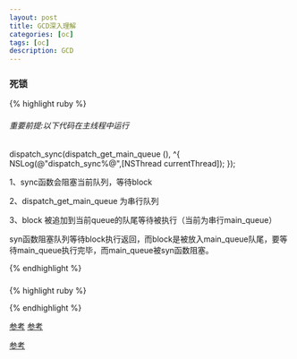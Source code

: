 ```yaml
---
layout: post
title: GCD深入理解
categories: [oc]
tags: [oc]
description: GCD
---
```



<h3>死锁</h3>

{% highlight ruby %}

<h6>重要前提:以下代码在主线程中运行</h6>

dispatch_sync(dispatch_get_main_queue (), ^{
      NSLog(@"dispatch_sync%@",[NSThread currentThread]);
});

1、sync函数会阻塞当前队列，等待block

2、dispatch_get_main_queue 为串行队列

3、block 被追加到当前queue的队尾等待被执行（当前为串行main_queue）

syn函数阻塞队列等待block执行返回，而block是被放入main_queue队尾，要等待main_queue执行完毕，而main_queue被syn函数阻塞。

{% endhighlight %}

<h3></h3>

{% highlight ruby %}


{% endhighlight %}

<a href="http://ios.jobbole.com/85038/?utm_source=blog.jobbole.com&utm_medium=relatedPosts" target="_blank">参考</a>
<a href="https://elliotsomething.github.io/2016/05/17/iOS%E4%B9%8B%E5%86%85%E5%AD%98%E9%82%A3%E4%BA%9B%E4%BD%A0%E4%B8%8D%E7%9F%A5%E9%81%93%E7%9A%84%E4%BA%8B/"  target="_blank">参考</a>

<a href="http://www.cocoachina.com/ios/20170328/18962.html" target="_blank">参考</a>
